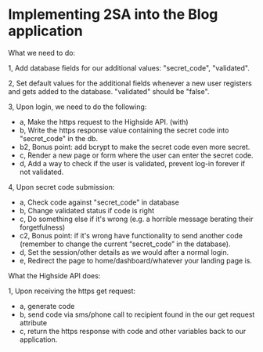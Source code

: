 # Implementing 2SA into the Blog application
What we need to do: 

1, Add database fields for our additional values: "secret_code", "validated".

2, Set default values for the additional fields whenever a new user registers and gets added to the database. "validated" should be "false".

3, Upon login, we need to do the following:
-	a, Make the https request to the Highside API. (with)
-	b, Write the https response value containing the secret code into "secret_code" in the db. 
-	b2, Bonus point: add bcrypt to make the secret code even more secret.
-	c, Render a new page or form where the user can enter the secret code.
-	d, Add a way to check if the user is validated, prevent log-in forever if not validated. 

4, Upon secret code submission:
-	a, Check code against "secret_code" in database 
-	b, Change validated status if code is right
-	c, Do something else if it's wrong (e.g. a horrible message berating their forgetfulness)
-	c2, Bonus point: if it's wrong have functionality to send another code (remember to change the current “secret_code” in the database).
-	d, Set the session/other details as we would after a normal login.
-	e, Redirect the page to home/dashboard/whatever your landing page is. 


What the Highside API does:

1, Upon receiving the https get request: 
-	a, generate code
-	b, send code via sms/phone call to recipient found in the our get request attribute
-	c, return the https response with code and other variables back to our application.
